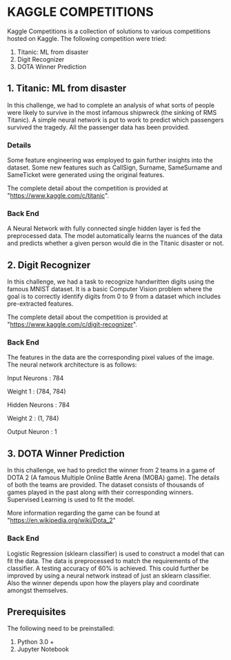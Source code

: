 # KAGGLE COMPETITIONS

Kaggle Competitions is a collection of solutions to various competitions hosted on Kaggle. The following competition were tried:

1. Titanic: ML from disaster
2. Digit Recognizer 
3. DOTA Winner Prediction 

## 1. Titanic: ML from disaster
In this challenge, we had to complete an analysis of what sorts of people were likely to survive in the most infamous shipwreck (the sinking of RMS Titanic). A simple neural network is put to work to predict which passengers survived the tragedy. All the passenger data has been provided.

### Details 
Some feature engineering was employed to gain further insights into the dataset. Some new features such as CallSign, Surname, SameSurname and SameTicket were generated using the original features. 

The complete detail about the competition is provided at "https://www.kaggle.com/c/titanic".

### Back End 
A Neural Network with fully connected single hidden layer is fed the preprocessed data. The model automatically learns the nuances of the data and predicts whether a given person would die in the Titanic disaster or not. 

## 2. Digit Recognizer
In this challenge, we had a task to recognize handwritten digits using the famous MNIST dataset. It is a basic Computer Vision problem where the goal is to correctly identify digits from 0 to 9 from a dataset which includes pre-extracted features.

The complete detail about the competition is provided at "https://www.kaggle.com/c/digit-recognizer".

### Back End 
The features in the data are the corresponding pixel values of the image. The neural network architecture is as follows:

Input Neurons : 784

Weight 1 : (784, 784)

Hidden Neurons : 784

Weight 2 : (1, 784)

Output Neuron : 1

## 3. DOTA Winner Prediction
In this challenge, we had to predict the winner from 2 teams in a game of DOTA 2 (A famous Multiple Online Battle Arena (MOBA) game). The details of both the teams are provided. The dataset consists of thousands of games played in the past along with their corresponding winners. Supervised Learning is used to fit the model. 

More information regarding the game can be found at "https://en.wikipedia.org/wiki/Dota_2"

### Back End 
Logistic Regression (sklearn classifier) is used to construct a model that can fit the data. The data is preprocessed to match the requirements of the classifier. A testing accuracy of 60% is achieved. This could further be improved by using a neural network instead of just an sklearn classifier. Also the winner depends upon how the players play and coordinate amongst themselves. 

## Prerequisites
The following need to be preinstalled:

1. Python 3.0 +
2. Jupyter Notebook
